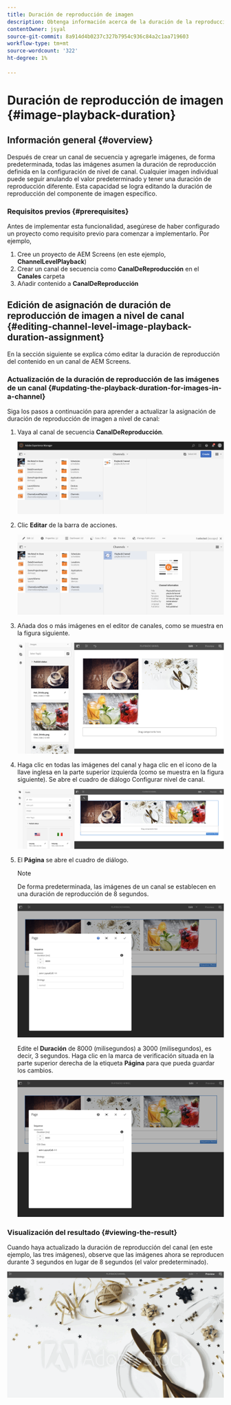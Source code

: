 ```yaml
---
title: Duración de reproducción de imagen
description: Obtenga información acerca de la duración de la reproducción de imágenes en AEM Screens.
contentOwner: jsyal
source-git-commit: 8a914d4b0237c327b7954c936c84a2c1aa719603
workflow-type: tm+mt
source-wordcount: '322'
ht-degree: 1%

---
```



# Duración de reproducción de imagen {#image-playback-duration}

## Información general {#overview}

Después de crear un canal de secuencia y agregarle imágenes, de forma predeterminada, todas las imágenes asumen la duración de reproducción definida en la configuración de nivel de canal. Cualquier imagen individual puede seguir anulando el valor predeterminado y tener una duración de reproducción diferente. Esta capacidad se logra editando la duración de reproducción del componente de imagen específico.

### Requisitos previos {#prerequisites}

Antes de implementar esta funcionalidad, asegúrese de haber configurado un proyecto como requisito previo para comenzar a implementarlo. Por ejemplo,

1. Cree un proyecto de AEM Screens (en este ejemplo, **ChannelLevelPlayback**)
1. Crear un canal de secuencia como **CanalDeReproducción** en el **Canales** carpeta
1. Añadir contenido a **CanalDeReproducción**

## Edición de asignación de duración de reproducción de imagen a nivel de canal {#editing-channel-level-image-playback-duration-assignment}

En la sección siguiente se explica cómo editar la duración de reproducción del contenido en un canal de AEM Screens.

### Actualización de la duración de reproducción de las imágenes de un canal {#updating-the-playback-duration-for-images-in-a-channel}

Siga los pasos a continuación para aprender a actualizar la asignación de duración de reproducción de imagen a nivel de canal:

1. Vaya al canal de secuencia **CanalDeReproducción**.

   ![screen_shot_2019-06-24at62818pm](assets/screen_shot_2019-06-24at62818pm.png)

1. Clic **Editar** de la barra de acciones.

   ![screen_shot_2019-06-24at70141pm](assets/screen_shot_2019-06-24at70141pm.png)

1. Añada dos o más imágenes en el editor de canales, como se muestra en la figura siguiente.

   ![screen_shot_2019-06-24at90534pm](assets/screen_shot_2019-06-24at90534pm.png)

1. Haga clic en todas las imágenes del canal y haga clic en el icono de la llave inglesa en la parte superior izquierda (como se muestra en la figura siguiente). Se abre el cuadro de diálogo Configurar nivel de canal.

   ![screen_shot_2019-06-25at95945am](assets/screen_shot_2019-06-25at95945am.png)

1. El **Página** se abre el cuadro de diálogo.

   >[!NOTE]
   >
   >De forma predeterminada, las imágenes de un canal se establecen en una duración de reproducción de 8 segundos.

   ![screen_shot_2019-06-25at100343am](assets/screen_shot_2019-06-25at100343am.png)

   Edite el **Duración** de 8000 (milisegundos) a 3000 (milisegundos), es decir, 3 segundos. Haga clic en la marca de verificación situada en la parte superior derecha de la etiqueta **Página** para que pueda guardar los cambios.

   ![screen_shot_2019-06-25at101527am](assets/screen_shot_2019-06-25at101527am.png)

### Visualización del resultado {#viewing-the-result}

Cuando haya actualizado la duración de reproducción del canal (en este ejemplo, las tres imágenes), observe que las imágenes ahora se reproducen durante 3 segundos en lugar de 8 segundos (el valor predeterminado).

![channel_preview](assets/channel_preview.gif)

